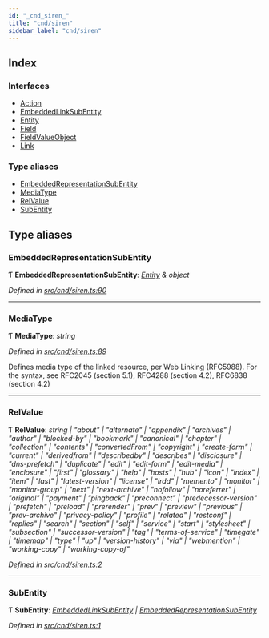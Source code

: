 ```yaml
---
id: "_cnd_siren_"
title: "cnd/siren"
sidebar_label: "cnd/siren"
---
```


## Index

### Interfaces

* [Action](../interfaces/_cnd_siren_.action.md)
* [EmbeddedLinkSubEntity](../interfaces/_cnd_siren_.embeddedlinksubentity.md)
* [Entity](../interfaces/_cnd_siren_.entity.md)
* [Field](../interfaces/_cnd_siren_.field.md)
* [FieldValueObject](../interfaces/_cnd_siren_.fieldvalueobject.md)
* [Link](../interfaces/_cnd_siren_.link.md)

### Type aliases

* [EmbeddedRepresentationSubEntity](_cnd_siren_.md#embeddedrepresentationsubentity)
* [MediaType](_cnd_siren_.md#mediatype)
* [RelValue](_cnd_siren_.md#relvalue)
* [SubEntity](_cnd_siren_.md#subentity)

## Type aliases

###  EmbeddedRepresentationSubEntity

Ƭ **EmbeddedRepresentationSubEntity**: *[Entity](../interfaces/_cnd_siren_.entity.md) & object*

*Defined in [src/cnd/siren.ts:90](https://github.com/comit-network/comit-js-sdk/blob/a4cf34a/src/cnd/siren.ts#L90)*

___

###  MediaType

Ƭ **MediaType**: *string*

*Defined in [src/cnd/siren.ts:89](https://github.com/comit-network/comit-js-sdk/blob/a4cf34a/src/cnd/siren.ts#L89)*

Defines media type of the linked resource, per Web Linking (RFC5988). For the syntax, see RFC2045 (section 5.1), RFC4288 (section 4.2), RFC6838 (section 4.2)

___

###  RelValue

Ƭ **RelValue**: *string | "about" | "alternate" | "appendix" | "archives" | "author" | "blocked-by" | "bookmark" | "canonical" | "chapter" | "collection" | "contents" | "convertedFrom" | "copyright" | "create-form" | "current" | "derivedfrom" | "describedby" | "describes" | "disclosure" | "dns-prefetch" | "duplicate" | "edit" | "edit-form" | "edit-media" | "enclosure" | "first" | "glossary" | "help" | "hosts" | "hub" | "icon" | "index" | "item" | "last" | "latest-version" | "license" | "lrdd" | "memento" | "monitor" | "monitor-group" | "next" | "next-archive" | "nofollow" | "noreferrer" | "original" | "payment" | "pingback" | "preconnect" | "predecessor-version" | "prefetch" | "preload" | "prerender" | "prev" | "preview" | "previous" | "prev-archive" | "privacy-policy" | "profile" | "related" | "restconf" | "replies" | "search" | "section" | "self" | "service" | "start" | "stylesheet" | "subsection" | "successor-version" | "tag" | "terms-of-service" | "timegate" | "timemap" | "type" | "up" | "version-history" | "via" | "webmention" | "working-copy" | "working-copy-of"*

*Defined in [src/cnd/siren.ts:2](https://github.com/comit-network/comit-js-sdk/blob/a4cf34a/src/cnd/siren.ts#L2)*

___

###  SubEntity

Ƭ **SubEntity**: *[EmbeddedLinkSubEntity](../interfaces/_cnd_siren_.embeddedlinksubentity.md) | [EmbeddedRepresentationSubEntity](_cnd_siren_.md#embeddedrepresentationsubentity)*

*Defined in [src/cnd/siren.ts:1](https://github.com/comit-network/comit-js-sdk/blob/a4cf34a/src/cnd/siren.ts#L1)*
